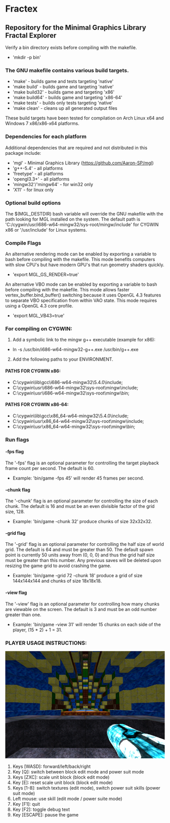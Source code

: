 # Fractex
## Repository for the Minimal Graphics Library Fractal Explorer

Verify a bin directory exists before compiling with the makefile. 
- 'mkdir -p bin'

### The GNU makefile contains various build targets.
- 'make' - builds game and tests targeting 'native'
- 'make build' - builds game and targeting 'native'
- 'make build32' - builds game and targeting 'x86'
- 'make build64' - builds game and targeting 'x86-64'
- 'make tests' - builds only tests targeting 'native'
- 'make clean' - cleans up all generated output files

These build targets have been tested for compilation on Arch Linux x64 and Windows 7 x86/x86-x64 platforms.

### Dependencies for each platform

Additional dependencies that are required and not distributed in this package include:
- 'mgl' - Minimal Graphics Library (https://github.com/Aaron-SP/mgl)
- 'g++-5.4' - all platforms
- 'freetype' - all platforms
- 'opengl3.3+' - all platforms
- 'mingw32'/'mingw64' - for win32 only
- 'X11' - for linux only

### Optional build options

The $(MGL_DESTDIR) bash variable will override the GNU makefile with the path looking for MGL installed on the system.
The default path is 'C:/cygwin/usr/i686-w64-mingw32/sys-root/mingw/include' for CYGWIN x86 or '/usr/include' for Linux systems.

### Compile Flags

An alternative rendering mode can be enabled by exporting a variable to bash before compiling with the makefile.
This mode benefits computers with slow CPU's but have modern GPU's that run geometry shaders quickly.
- 'export MGL_GS_RENDER=true'

An alternative VBO mode can be enabled by exporting a variable to bash before compiling with the makefile. 
This mode allows faster vertex_buffer.bind_buffer() switching because it uses OpenGL 4.3 features to separate VBO specification from within VAO state.
This mode requires using a OpenGL 4.3 core profile.
- 'export MGL_VB43=true'

### For compiling on CYGWIN:

1. Add a symbolic link to the mingw g++ executable (example for x86):
- ln -s /usr/bin/i686-w64-mingw32-g++.exe /usr/bin/g++.exe
    
2. Add the following paths to your ENVIRONMENT.

#### PATHS FOR CYGWIN x86:
- C:\cygwin\lib\gcc\i686-w64-mingw32\5.4.0\include;
- C:\cygwin\usr\i686-w64-mingw32\sys-root\mingw\include;
- C:\cygwin\usr\i686-w64-mingw32\sys-root\mingw\bin;

#### PATHS FOR CYGWIN x86-64:
- C:\cygwin\lib\gcc\x86_64-w64-mingw32\5.4.0\include;
- C:\cygwin\usr\x86_64-w64-mingw32\sys-root\mingw\include;
- C:\cygwin\usr\x86_64-w64-mingw32\sys-root\mingw\bin;

### Run flags

#### -fps flag
The '-fps' flag is an optional parameter for controlling the target playback frame count per second. The default is 60.
- Example: 'bin/game -fps 45' will render 45 frames per second.

#### -chunk flag
The '-chunk' flag is an optional parameter for controlling the size of each chunk. The default is 16 and must be an even divisible factor of the grid size, 128.
- Example: 'bin/game -chunk 32' produce chunks of size 32x32x32.

#### -grid flag
The '-grid' flag is an optional parameter for controlling the half size of world grid. The default is 64 and must be greater than 50. 
The default spawn point is currently 50 units away from (0, 0, 0) and thus the grid half size must be greater than this number.
Any previous saves will be deleted upon resizing the game grid to avoid crashing the game.
- Example: 'bin/game -grid 72 -chunk 18' produce a grid of size 144x144x144 and chunks of size 18x18x18.

#### -view flag
The '-view' flag is an optional parameter for controlling how many chunks are viewable on the screen. The default is 3 and must be an odd number greater than one.
- Example: 'bin/game -view 31' will render 15 chunks on each side of the player, (15 * 2) + 1 = 31.

### PLAYER USAGE INSTRUCTIONS:
![Alt text](pictures/spawn.png)

1. Keys [WASD]: forward/left/back/right
2. Key [Q]: switch between block edit mode and power suit mode
3. Keys [ZXC]: scale unit block (block edit mode)
4. Key [E]: reset scale unit block (block edit mode)
5. Keys [1-8]: switch textures (edit mode), switch power suit skills (power suit mode)
6. Left mouse: use skill (edit mode / power suite mode)
7. Key [F1]: quit
8. Key [F2]: toggle debug text
9. Key [ESCAPE]: pause the game


